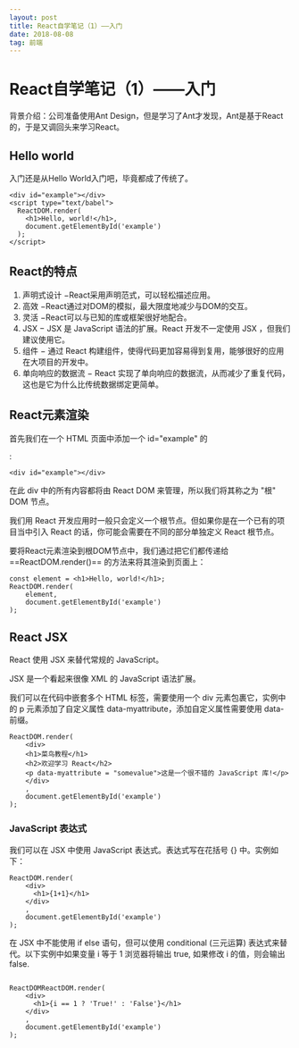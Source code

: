 ```yaml
---
layout: post
title: React自学笔记（1）——入门
date: 2018-08-08 
tag: 前端
---
```


# React自学笔记（1）——入门

背景介绍：公司准备使用Ant Design，但是学习了Ant才发现，Ant是基于React的，于是又调回头来学习React。

## Hello world
入门还是从Hello World入门吧，毕竟都成了传统了。

```
<div id="example"></div>
<script type="text/babel">
  ReactDOM.render(
    <h1>Hello, world!</h1>,
    document.getElementById('example')
  );
</script>
```

## React的特点
1. 声明式设计 −React采用声明范式，可以轻松描述应用。
2. 高效 −React通过对DOM的模拟，最大限度地减少与DOM的交互。
3. 灵活 −React可以与已知的库或框架很好地配合。
4. JSX − JSX 是 JavaScript 语法的扩展。React 开发不一定使用 JSX ，但我们建议使用它。
5. 组件 − 通过 React 构建组件，使得代码更加容易得到复用，能够很好的应用在大项目的开发中。
6. 单向响应的数据流 − React 实现了单向响应的数据流，从而减少了重复代码，这也是它为什么比传统数据绑定更简单。

## React元素渲染
首先我们在一个 HTML 页面中添加一个 id="example" 的 <div>:
```
<div id="example"></div>
```
在此 div 中的所有内容都将由 React DOM 来管理，所以我们将其称之为 "根" DOM 节点。

我们用 React 开发应用时一般只会定义一个根节点。但如果你是在一个已有的项目当中引入 React 的话，你可能会需要在不同的部分单独定义 React 根节点。

要将React元素渲染到根DOM节点中，我们通过把它们都传递给 ==ReactDOM.render()== 的方法来将其渲染到页面上：


```
const element = <h1>Hello, world!</h1>;
ReactDOM.render(
    element,
    document.getElementById('example')
);
```

## React JSX
React 使用 JSX 来替代常规的 JavaScript。

JSX 是一个看起来很像 XML 的 JavaScript 语法扩展。

我们可以在代码中嵌套多个 HTML 标签，需要使用一个 div 元素包裹它，实例中的 p 元素添加了自定义属性 data-myattribute，添加自定义属性需要使用 data- 前缀。

```
ReactDOM.render(
    <div>
    <h1>菜鸟教程</h1>
    <h2>欢迎学习 React</h2>
    <p data-myattribute = "somevalue">这是一个很不错的 JavaScript 库!</p>
    </div>
    ,
    document.getElementById('example')
);
```

### JavaScript 表达式

我们可以在 JSX 中使用 JavaScript 表达式。表达式写在花括号 {} 中。实例如下：

```
ReactDOM.render(
    <div>
      <h1>{1+1}</h1>
    </div>
    ,
    document.getElementById('example')
);
```

在 JSX 中不能使用 if else 语句，但可以使用 conditional (三元运算) 表达式来替代。以下实例中如果变量 i 等于 1 浏览器将输出 true, 如果修改 i 的值，则会输出 false.

```

ReactDOMReactDOM.render(
    <div>
      <h1>{i == 1 ? 'True!' : 'False'}</h1>
    </div>
    ,
    document.getElementById('example')
);
```

